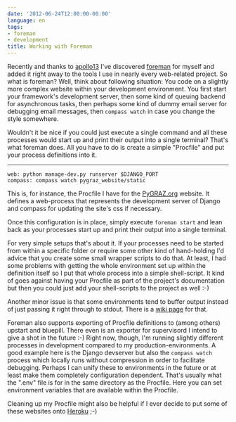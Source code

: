 ```yaml
---
date: '2012-06-24T12:00:00-00:00'
language: en
tags:
- foreman
- development
title: Working with Foreman
---
```



Recently and thanks to [apollo13][a13] I've discovered [foreman][fm] for myself and added it right away to the tools I use in nearly every web-related project. So what is foreman? Well, think about following situation: You code on a slightly more complex website within your development environment. You first start your framework's development server, then some kind of queuing backend for asynchronous tasks, then perhaps some kind of dummy email server for debugging email messages, then `compass watch` in case you change the style somewhere.

Wouldn't it be nice if you could just execute a single command and all these processes would start up and print their output into a single terminal? That's what foreman does. All you have to do is create a simple "Procfile" and put your process definitions into it.

---------------------

<pre><code>web: python manage-dev.py runserver $DJANGO_PORT
compass: compass watch pygraz_website/static</code></pre>

This is, for instance, the Procfile I have for the [PyGRAZ.org][pg] website. It defines a web-process that represents the development server of Django and compass for updating the site's css if necessary.

Once this configuration is in place, simply execute `foreman start` and lean back as your processes start up and print their output into a single terminal.

For very simple setups that's about it. If your processes need to be started from within a specific folder or require some other kind of hand-holding I'd advice that you create some small wrapper scripts to do that. At least, I had some problems with getting the whole environment set up within the definition itself so I put that whole process into a simple shell-script. It kind of goes against having your Procfile as part of the project's documentation but then you could just add your shell-scripts to the project as well :-)

Another minor issue is that some environments tend to buffer output instead of just passing it right through to stdout. There is a [wiki page][wp] for that.

Foreman also supports exporting of Procfile definitions to (among others) upstart and bluepill. There even is an exporter for supervisord I intend to give a shot in the future :-) Right now, though, I'm running slightly different processes in development compared to my production-environments. A good example here is the Django devserver but also the `compass watch` process which locally runs without compression in order to facilitate debugging. Perhaps I can unify these to environments in the future or at least make them completely configuration dependent. That's usually what the ".env" file is for in the same directory as the Procfile. Here you can set environment variables that are available within the Procfile.

Cleaning up my Procfile might also be helpful if I ever decide to put some of these websites onto [Heroku][hk] ;-)

[a13]: https://github.com/apollo13/
[fm]: http://ddollar.github.com/foreman/
[hk]: http://heroku.com
[pg]: http://pygraz.org
[wp]: https://github.com/ddollar/foreman/wiki/Missing-Output